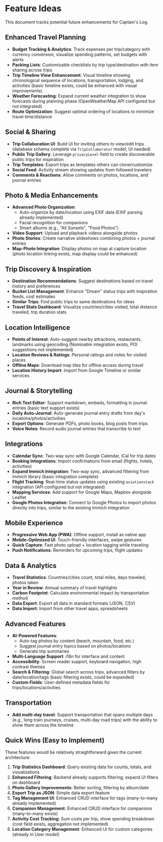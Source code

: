 # Feature Ideas

This document tracks potential future enhancements for Captain's Log.

## Enhanced Travel Planning

- **Budget Tracking & Analytics**: Track expenses per trip/category with currency conversion, visualize spending patterns, set budgets with alerts
- **Packing Lists**: Customizable checklists by trip type/destination with item sharing across trips
- **Trip Timeline View Enhancement**: Visual timeline showing chronological sequence of locations, transportation, lodging, and activities (basic timeline exists, could be enhanced with visual improvements)
- **Weather Forecasting**: Expand current weather integration to show forecasts during planning phase (OpenWeatherMap API configured but not integrated)
- **Route Optimization**: Suggest optimal ordering of locations to minimize travel time/distance

## Social & Sharing

- **Trip Collaboration UI**: Build UI for inviting others to view/edit trips (database schema complete via `TripCollaborator` model, UI needed)
- **Public Trip Gallery**: Leverage `privacyLevel` field to create discoverable public trips for inspiration
- **Trip Templates**: Export trips as templates others can clone/customize
- **Social Feed**: Activity stream showing updates from followed travelers
- **Comments & Reactions**: Allow comments on photos, locations, and journal entries

## Photo & Media Enhancements

- **Advanced Photo Organization**:
  - Auto-organize by date/location using EXIF data (EXIF parsing already implemented)
  - Facial recognition for companions
  - Smart albums (e.g., "All Sunsets", "Food Photos")
- **Video Support**: Upload and playback videos alongside photos
- **Photo Stories**: Create narrative slideshows combining photos + journal entries
- **Map-Photo Integration**: Display photos on map at capture location (photo location linking exists, map display could be enhanced)

## Trip Discovery & Inspiration

- **Destination Recommendations**: Suggest destinations based on travel history and preferences
- **Bucket List Management**: Enhance "Dream" status trips with inspiration feeds, cost estimates
- **Similar Trips**: Find public trips to same destinations for ideas
- **Travel Stats Dashboard**: Visualize countries/cities visited, total distance traveled, trip duration stats

## Location Intelligence

- **Points of Interest**: Auto-suggest nearby attractions, restaurants, landmarks using geocoding (Nominatim integration exists, POI suggestions not implemented)
- **Location Reviews & Ratings**: Personal ratings and notes for visited places
- **Offline Maps**: Download map tiles for offline access during travel
- **Location History Import**: Import from Google Timeline or similar services

## Journal & Storytelling

- **Rich Text Editor**: Support markdown, embeds, formatting in journal entries (basic text support exists)
- **Daily Auto-Journal**: Auto-generate journal entry drafts from day's locations/photos/activities
- **Export Options**: Generate PDFs, photo books, blog posts from trips
- **Voice Notes**: Record audio journal entries that transcribe to text

## Integrations

- **Calendar Sync**: Two-way sync with Google Calendar, iCal for trip dates
- **Booking Integrations**: Import confirmations from email (flights, hotels, activities)
- **Expand Immich Integration**: Two-way sync, advanced filtering from Immich library (basic integration complete)
- **Flight Tracking**: Real-time status updates using existing `aviationstack` integration (API configured but not integrated)
- **Mapping Services**: Add support for Google Maps, Mapbox alongside Leaflet
- **Google Photos Integration**: Connect to Google Photos to import photos directly into trips, similar to the existing Immich integration

## Mobile Experience

- **Progressive Web App (PWA)**: Offline support, install as native app
- **Mobile-Optimized UI**: Touch-friendly interfaces, swipe gestures
- **Quick Capture**: Fast photo upload + location tagging while traveling
- **Push Notifications**: Reminders for upcoming trips, flight updates

## Data & Analytics

- **Travel Statistics**: Countries/cities count, total miles, days traveled, photos taken
- **Year in Review**: Annual summary of travel highlights
- **Carbon Footprint**: Calculate environmental impact by transportation method
- **Data Export**: Export all data in standard formats (JSON, CSV)
- **Data Import**: Import from other travel apps, spreadsheets

## Advanced Features

- **AI-Powered Features**:
  - Auto-tag photos by content (beach, mountain, food, etc.)
  - Suggest journal entry topics based on photos/locations
  - Generate trip summaries
- **Multi-Language Support**: i18n for interface and content
- **Accessibility**: Screen reader support, keyboard navigation, high contrast themes
- **Search & Filtering**: Global search across trips, advanced filters by date/location/tags (basic filtering exists, could be expanded)
- **Custom Fields**: User-defined metadata fields for trips/locations/activities

## Transportation

- **Add multi-day travel**: Support transportation that spans multiple days (e.g., long train journeys, cruises, multi-day road trips) with the ability to show them across the timeline

## Quick Wins (Easy to Implement)

These features would be relatively straightforward given the current architecture:

1. **Trip Statistics Dashboard**: Query existing data for counts, totals, and visualizations
2. **Enhanced Filtering**: Backend already supports filtering; expand UI filters on dashboard
3. **Photo Gallery Improvements**: Better sorting, filtering by album/date
4. **Export Trip as JSON**: Simple data export feature
5. **Tag Management UI**: Enhanced CRUD interface for tags (many-to-many already implemented)
6. **Companion Management**: Enhanced CRUD interface for companions (many-to-many exists)
7. **Activity Cost Tracking**: Sum costs per trip, show spending breakdown (cost field exists, aggregation not implemented)
8. **Location Category Management**: Enhanced UI for custom categories (already in User model)

